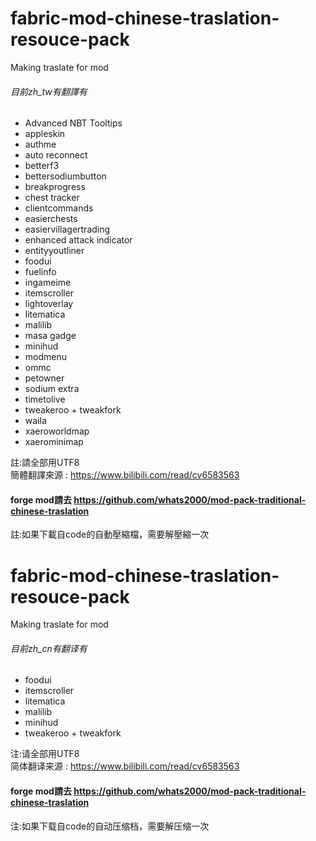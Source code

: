 # fabric-mod-chinese-traslation-resouce-pack

Making traslate for mod<br>

###### 目前zh_tw有翻譯有

* Advanced NBT Tooltips
* appleskin
* authme
* auto reconnect
* betterf3
* bettersodiumbutton
* breakprogress
* chest tracker
* clientcommands
* easierchests
* easiervillagertrading
* enhanced attack indicator
* entityyoutliner
* foodui
* fuelinfo
* ingameime
* itemscroller
* lightoverlay
* litematica
* malilib
* masa gadge
* minihud
* modmenu
* ommc
* petowner
* sodium extra
* timetolive
* tweakeroo + tweakfork
* waila
* xaeroworldmap
* xaerominimap  

註:請全部用UTF8  
簡體翻譯來源 : <https://www.bilibili.com/read/cv6583563><br>

#### forge mod請去 <https://github.com/whats2000/mod-pack-traditional-chinese-traslation>  

註:如果下載自code的自動壓縮檔，需要解壓縮一次

# fabric-mod-chinese-traslation-resouce-pack

Making traslate for mod

###### 目前zh_cn有翻译有

* foodui
* itemscroller
* litematica
* malilib
* minihud
* tweakeroo + tweakfork  

注:请全部用UTF8  
简体翻译来源 : <https://www.bilibili.com/read/cv6583563>

#### forge mod請去 <https://github.com/whats2000/mod-pack-traditional-chinese-traslation>  

注:如果下载自code的自动压缩档，需要解压缩一次
